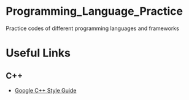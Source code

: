 # Programming_Language_Practice
Practice codes of different programming languages and frameworks

# Useful Links
## C++
* [Google C++ Style Guide](https://google.github.io/styleguide/cppguide.html)

